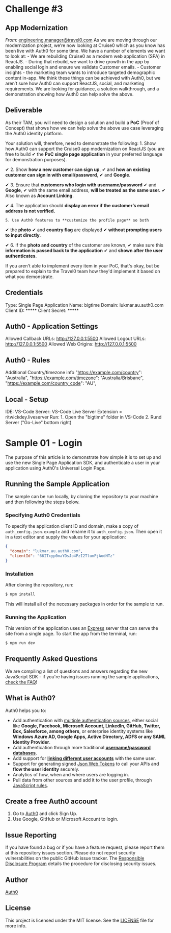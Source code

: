 # Challenge #3

## App Modernization

*From:* engineering.manager@travel0.com
As we are moving through our modernization project, we’re now looking at Cruise0
which as you know has been live with Auth0 for some time. 
We have a number of elements we want to look at:
	- We are rebuilding Cruise0 as a modern web application (SPA) in ReactJS.
	- During that rebuild, we want to drive growth in the app by enabling social
		login and ensure we validate Customer emails.
	- Customer insights - the marketing team wants to introduce targeted demographic content in-app.
We think these things can be achieved with Auth0, but we aren’t sure how Auth0 can support ReactJS, social, and marketing requirements.
We are looking for guidance, a solution walkthrough, and a demonstration showing how Auth0 can help solve the above.



## Deliverable
As their TAM, you will need to design a solution and build a **PoC** (Proof of Concept) that
shows how we can help solve the above use case leveraging the Auth0 identity platform.

Your solution will, therefore, need to demonstrate the following:
	1. Show how Auth0 can support the Cruise0 app modernization on ReactJS (you are free to build 
✔		the **PoC single page application** in your preferred language for demonstration purposes).
	
✔	2. Show **how a new customer can sign up**, 
✔		and **how an existing customer can sign in with email/password**, 
✔		and **Google**.

✔	3. Ensure that **customers who login with username/password** 
✔		and **Google**, 
✔		with the same email address, **will be treated as the same user.**
✔		Also known as **Account Linking**.
		
✔	4. The application should **display an error if the customer’s email address is not verified.**
	
	5. Use Auth0 features to **customize the profile page** so both 
✔		the **photo**
✔		and **country flag** are displayed 
✔		**without prompting users to input directly**.

✔	6. If the **photo and country** of the customer are known, 
✔		make sure this **information is passed back to the application** 
✔		and **shown after the user authenticates**.

If you aren't able to implement every item in your PoC, that's okay, but be prepared to
explain to the Travel0 team how they'd implement it based on what you demonstrate.


## Credentials
Type: Single Page Application
Name: bigtime
Domain: lukmar.au.auth0.com
Client ID: *****
Client Secret: *****


## Auth0 - Application Settings
Allowed Callback URLs: http://127.0.0.1:5500
Allowed Logout URLs: http://127.0.0.1:5500
Allowed Web Origins: http://127.0.0.1:5500


## Auth0 - Rules
Additional Country/timezone info
"https://example.com/country": "Australia",
"https://example.com/timezone": "Australia/Brisbane",
"https://example.com/country_code": "AU",


## Local - Setup
IDE: VS-Code
Server: VS-Code Live Server Extension = ritwickdey.liveserver
Run:	1. Open the "bigtime" folder in VS-Code
		2. Rund Server ("Go-Live" bottom right)
		




# Sample 01 - Login

The purpose of this article is to demonstrate how simple it is to set up and use the new Single Page Application SDK, and authenticate a user in your application using Auth0's Universal Login Page.

## Running the Sample Application

The sample can be run locally, by cloning the repository to your machine and then following the steps below.

### Specifying Auth0 Credentials

To specify the application client ID and domain, make a copy of `auth_config.json.example` and rename it to `auth_config.json`. Then open it in a text editor and supply the values for your application:

```json
{
  "domain": "lukmar.au.auth0.com",
  "clientId": "66ITxyp0maYDsJo4PzI2TlunPjAodHTz"
}
```

### Installation

After cloning the repository, run:

```bash
$ npm install
```

This will install all of the necessary packages in order for the sample to run.

### Running the Application

This version of the application uses an [Express](https://expressjs.com) server that can serve the site from a single page. To start the app from the terminal, run:

```bash
$ npm run dev
```

## Frequently Asked Questions

We are compiling a list of questions and answers regarding the new JavaScript SDK - if you're having issues running the sample applications, [check the FAQ](https://github.com/auth0/auth0-spa-js/blob/master/FAQ.md)!

## What is Auth0?

Auth0 helps you to:

- Add authentication with [multiple authentication sources](https://docs.auth0.com/identityproviders), either social like **Google, Facebook, Microsoft Account, LinkedIn, GitHub, Twitter, Box, Salesforce, among others**, or enterprise identity systems like **Windows Azure AD, Google Apps, Active Directory, ADFS or any SAML Identity Provider**.
- Add authentication through more traditional **[username/password databases](https://docs.auth0.com/mysql-connection-tutorial)**.
- Add support for **[linking different user accounts](https://docs.auth0.com/link-accounts)** with the same user.
- Support for generating signed [Json Web Tokens](https://docs.auth0.com/jwt) to call your APIs and **flow the user identity** securely.
- Analytics of how, when and where users are logging in.
- Pull data from other sources and add it to the user profile, through [JavaScript rules](https://docs.auth0.com/rules).

## Create a free Auth0 account

1. Go to [Auth0](https://auth0.com/signup) and click Sign Up.
2. Use Google, GitHub or Microsoft Account to login.

## Issue Reporting

If you have found a bug or if you have a feature request, please report them at this repository issues section. Please do not report security vulnerabilities on the public GitHub issue tracker. The [Responsible Disclosure Program](https://auth0.com/whitehat) details the procedure for disclosing security issues.

## Author

[Auth0](auth0.com)

## License

This project is licensed under the MIT license. See the [LICENSE](LICENSE.txt) file for more info.
